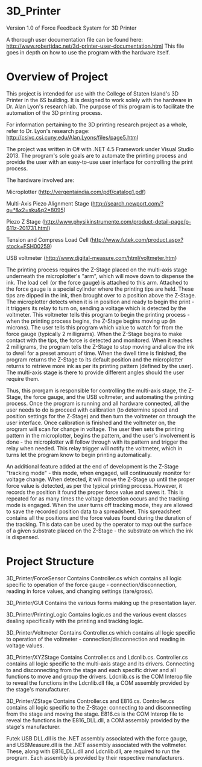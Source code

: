 3D_Printer
==========

Version 1.0 of Force Feedback System for 3D Printer

A thorough user documentation file can be found here: http://www.robertjdac.net/3d-printer-user-documentation.html
This file goes in depth on how to use the program with the hardware itself.

Overview of Project
==========

This project is intended for use with the College of Staten Island's 3D Printer in the 6S building. It is designed to work 
solely with the hardware in Dr. Alan Lyon's research lab. The purpose of this program is to facilitate the automation of the
3D printing process.

For information pertaining to the 3D printing research project as a whole, refer to Dr. Lyon's research page:
http://csivc.csi.cuny.edu/Alan.Lyons/files/page5.html

The project was written in C# with .NET 4.5 Framework under Visual Studio 2013. The program's sole goals are to automate the
printing process and provide the user with an easy-to-use user interface for controlling the print process. 

The hardware involved are:

Microplotter (http://vergentaindia.com/pdf/catalog1.pdf)

Multi-Axis Piezo Alignment Stage (http://search.newport.com/?q=*&x2=sku&q2=8095)

Piezo Z Stage (http://www.physikinstrumente.com/product-detail-page/p-611z-201731.html)

Tension and Compress Load Cell (http://www.futek.com/product.aspx?stock=FSH00259)

USB voltmeter (http://www.digital-measure.com/html/voltmeter.htm)

The printing process requires the Z-Stage placed on the multi-axis stage underneath the microplotter's "arm", which will move 
down to dispense the ink. The load cell (or the force gauge) is attached to this arm. Attached to the force gauge is a special 
cylinder where the printing tips are held. These tips are dipped in the ink, then brought over to a position above the Z-Stage. 
The microplotter detects when it is in position and ready to begin the print - it triggers its relay to turn on, sending a 
voltage which is detected by the voltmeter. This voltmeter tells this program to begin the printing process - when the printing 
process begins, the Z-Stage begins moving up (in microns). The user tells this program which value to watch for from the force
gauge (typically 2 milligrams). When the Z-Stage begins to make contact with the tips, the force is detected and monitored. When
it reaches 2 milligrams, the program tells the Z-Stage to stop moving and allow the ink to dwell for a preset amount of time.
When the dwell time is finished, the program returns the Z-Stage to its default position and the microplotter returns to 
retrieve more ink as per its printing pattern (defined by the user). The multi-axis stage is there to provide different angles 
should the user require them.

Thus, this prorgam is responsible for controlling the multi-axis stage, the Z-Stage, the force gauge, and the USB voltmeter,
and automating the printing process. Once the program is running and all hardware connected, all the user needs to do is 
proceed with calibration (to determine speed and position settings for the Z-Stage) and then turn the voltmeter on through
the user interface. Once calibration is finished and the voltmeter on, the program will scan for change in voltage. The 
user then sets the printing pattern in the microplotter, begins the pattern, and the user's involvement is done - the
microplotter will follow through with its pattern and trigger the relay when needed. This relay trigger will notify the
voltmeter, which in turns let the program know to begin printing automatically. 

An additional feature added at the end of development is the Z-Stage "tracking mode" - this mode, when engaged, will 
continuously monitor for voltage change. When detected, it will move the Z-Stage up until the proper force value is detected,
as per the typical printing process. However, it records the position it found the proper force value and saves it. This is
repeated for as many times the voltage detection occurs and the tracking mode is engaged. When the user turns off tracking
mode, they are allowed to save the recorded position data to a spreadsheet. This spreadsheet contains all the positions and
the force values found during the duration of the tracking. This data can be used by the operator to map out the surface of
a given substrate placed on the Z-Stage - the substrate on which the ink is dispensed. 

Project Structure
==========

3D_Printer/ForceSensor
Contains Controller.cs which contains all logic specific to operation of the force gauge - connection/disconnection, reading
in force values, and changing settings (tare/gross).

3D_Printer/GUI
Contains the various forms making up the presentation layer. 

3D_Printer/PrintingLogic
Contains logic.cs and the various event classes dealing specifically with the printing and tracking logic.

3D_Printer/Voltmeter
Contains Controller.cs which contains all logic specific to operation of the voltmeter - connection/disconnection and reading
in voltage values.

3D_Printer/XYZStage
Contains Controller.cs and Ldcnlib.cs. Controller.cs contains all logic specific to the multi-axis stage and its drivers. 
Connecting to and disconnecting from the stage and each specific driver and all functions to move and group the drivers. 
Ldcnlib.cs is the COM Interop file to reveal the functions in the Ldcnlib.dll file, a COM assembly provided by the stage's 
manufacturer. 

3D_Printer/ZStage
Contains Controller.cs and E816.cs. Controller.cs contains all logic specific to the Z-Stage: connecting to and disconnecting
from the stage and moving the stage. E816.cs is the COM Interop file to reveal the functions in the E816_DLL.dll, a COM assembly
provided by the stage's manufacturer.

Futek USB DLL.dll is the .NET assembly associated with the force gauge, and USBMeasure.dll is the .NET assembly associated
with the voltmeter. These, along with E816_DLL.dll and Ldcnlib.dll, are required to run the program. Each assembly is provided
by their respective manufacturers.
